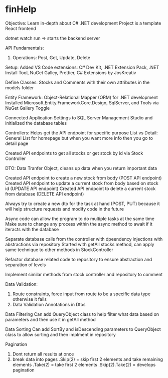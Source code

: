 # finHelp
Objective: Learn in-depth about C# .NET development
Project is a template React frontend 

dotnet watch run => starts the backend server

API Fundamentals:
1. Operations: Post, Get, Update, Delete

Setup:
Added VS Code extensions: C# Dev Kit, .NET Extension Pack, .NET Install Tool, NuGet Galley, Prettier, C# Extensions by JosKreativ

Define Classes: Stocks and Comments with their own attributes in the models folder

Entity Framework: Object-Relational Mapper (ORM) for .NET development
Installed Microsoft.Entity.FrameworkCore.Design, SqlServer, and Tools via NuGet Gallery Toggle

Connected Application Settings to SQL Server Management Studio and initialized the database tables

Controllers: Helps get the API endpoint for specific purpose
List vs Detail: General List for homepage but when you want more info then you go to detail page

Created API endpoints to get all stocks or get stock by id via Stock Controller

DTO: Data Tranfer Object, cleans up data when you return important data

Created API endpoint to create a new stock from body (POST API endpoint)
Created API endpoint to update a current stock from body based on stock id (UPDATE API endpoint)
Created API endpoint to delete a current stock from database (DELETE API endpoint)

Always try to create a new dto for the task at hand (POST, PUT) because it will help structure requests and modify code in the future

Async code can allow the program to do multiple tasks at the same time
Make sure to change any process within the async method to await if it iteracts with the database

Separate database calls from the controller with dpeendency injections with abstractions via repository
Started with getAll stocks method, can apply same technique to other methods in StockController

Refactor database related code to repository to ensure abstraction and separation of levels

Implement similar methods from stock controller and repository to comment

Data Validation:
1. Route constraints, force input from route to be a specific data type otherwise it fails
2. Data Validation Annotations in Dtos

Data Filtering
Can add QueryObject class to help filter what data based on parameters and then use it in getAll method

Data Sorting
Can add SortBy and isDescending parameters to QueryObject class to allow sorting and then implment in repository

Pagination
1. Dont return all results at once 
2. break data into pages
.Skip(2) = skip first 2 elements and take remaining elements
.Take(2) = take first 2 elements
.Skip(2).Take(2) = develops pagination 
